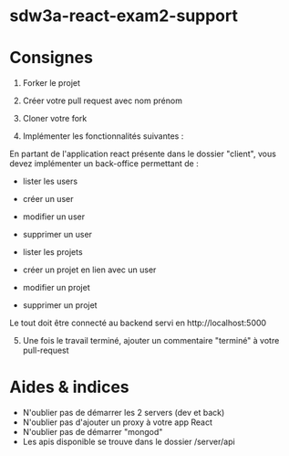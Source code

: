 # sdw3a-react-exam2-support

# Consignes

1. Forker le projet

2. Créer votre pull request avec nom prénom

3. Cloner votre fork

4. Implémenter les fonctionnalités suivantes :

En partant de l'application react présente dans le dossier "client", vous devez implémenter un back-office permettant de :

* lister les users
* créer un user
* modifier un user
* supprimer un user

* lister les projets
* créer un projet en lien avec un user
* modifier un projet
* supprimer un projet

Le tout doit être connecté au backend servi en http://localhost:5000

5. Une fois le travail terminé, ajouter un commentaire "terminé" à  votre pull-request

# Aides & indices

* N'oublier pas de démarrer les 2 servers (dev et back)
* N'oublier pas d'ajouter un proxy à votre app React
* N'oublier pas de démarrer "mongod"
* Les apis disponible se trouve dans le dossier /server/api


